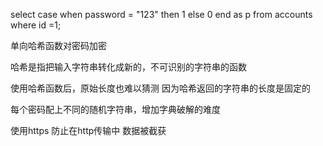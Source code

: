 select case when password = "123" then 1 else 0 end as p from accounts where id =1;

单向哈希函数对密码加密


哈希是指把输入字符串转化成新的，不可识别的字符串的函数

使用哈希函数后，原始长度也难以猜测 因为哈希返回的字符串的长度是固定的

每个密码配上不同的随机字符串，增加字典破解的难度

使用https 防止在http传输中 数据被截获

